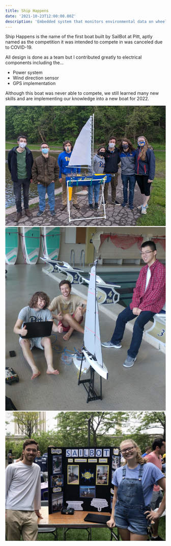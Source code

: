 ```yaml
---
title: Ship Happens
date: '2021-10-23T12:00:00.00Z'
description: 'Embedded system that monitors environmental data on wheelchairs'
---
```

Ship Happens is the name of the first boat built by SailBot at Pitt, aptly named as the competition it was intended to compete in was canceled due to COVID-19.

All design is done as a team but I contributed greatly to electrical components including the...
- Power system
- Wind direction sensor
- GPS implementation

Although this boat was never able to compete, we still learned many new skills and are implementing our knowledge into a new boat for 2022.

![Boat](./boat.JPG)
![pool](./pool.PNG)
![fair](./fair.PNG)
